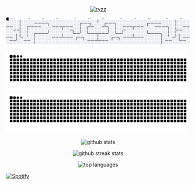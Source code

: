 <!-- Desktop View -->
<p align="center">
    <a href="https://discord.com/users/758302783647514657" target="_blank" rel="noreferrer">
        <img align="center" src="https://lanyard.cnrad.dev/api/758302783647514657" alt="ryzz" /> 
    </a>
</p>

<picture>
  <source media="(prefers-color-scheme: dark)" srcset="https://raw.githubusercontent.com/ryzz123/ryzz123/output/pacman-contribution-graph-dark.svg">
  <source media="(prefers-color-scheme: light)" srcset="https://raw.githubusercontent.com/ryzz123/ryzz123/output/pacman-contribution-graph.svg">
  <img alt="pacman contribution graph" src="https://raw.githubusercontent.com/ryzz123/ryzz123/output/pacman-contribution-graph.svg">
</picture>

<p align="center">
    <img src="https://raw.githubusercontent.com/ryzz123/ryzz123/output/snake/github-contribution-grid-snake-dark.svg#gh-dark-mode-only" alt="github contribution grid snake animation" />
    <img src="https://raw.githubusercontent.com/ryzz123/ryzz123/output/snake/github-contribution-grid-snake.svg#gh-light-mode-only" alt="github contribution grid snake animation" />
</p>

<p align="center">
    <img src="https://github-readme-stats.vercel.app/api?username=Ryzz123&hide=prs&show_icons=true&hide_border=true&title_color=teal&custom_title=.....&hide_title=true&rank_icon=github&theme=radical" alt="github stats" />
</p>
<p align="center">
    <img src="https://github-readme-streak-stats.herokuapp.com/?user=Ryzz123&theme=radical&hide_border=true" alt="github streak stats" />
</p>
<p align="center">
    <img src="https://github-readme-stats.vercel.app/api/top-langs/?username=Ryzz123&layout=compact&theme=radical&title_color=teal&hide_title=true&hide_border=true&hide_progress=false" height=180 alt="top languages" />
</p>

[![Spotify](https://novatorem-weld-ten.vercel.app/api/spotify)](https://open.spotify.com/user/313wlie6isewibst7o7aokeiikh4?si=2yTgCBgpRGG3ZgbmN_-R_w&utm_source=copy-link)
